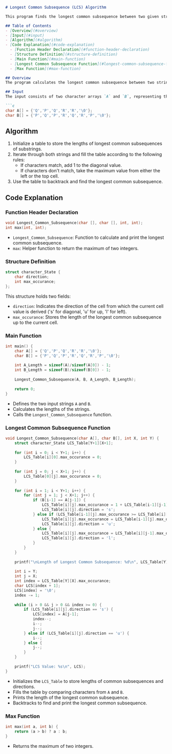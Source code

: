 ```markdown
# Longest Common Subsequence (LCS) Algorithm

This program finds the longest common subsequence between two given strings using dynamic programming.

## Table of Contents
- [Overview](#overview)
- [Input](#input)
- [Algorithm](#algorithm)
- [Code Explanation](#code-explanation)
  - [Function Header Declaration](#function-header-declaration)
  - [Structure Definition](#structure-definition)
  - [Main Function](#main-function)
  - [Longest Common Subsequence Function](#longest-common-subsequence-function)
  - [Max Function](#max-function)

## Overview
The program calculates the longest common subsequence between two strings. The LCS of two strings is the longest sequence that can be derived from both strings by deleting some characters (without reordering the remaining characters).

## Input
The input consists of two character arrays `A` and `B`, representing the two strings. 

```c
char A[] = {'Q','P','Q','R','R','\0'};
char B[] = {'P','Q','P','R','Q','R','P','\0'};
```

## Algorithm
1. Initialize a table to store the lengths of longest common subsequences of substrings.
2. Iterate through both strings and fill the table according to the following rules:
   - If characters match, add 1 to the diagonal value.
   - If characters don't match, take the maximum value from either the left or the top cell.
3. Use the table to backtrack and find the longest common subsequence.

## Code Explanation

### Function Header Declaration
```c
void Longest_Common_Subsequence(char [], char [], int, int);
int max(int, int);
```
- `Longest_Common_Subsequence`: Function to calculate and print the longest common subsequence.
- `max`: Helper function to return the maximum of two integers.

### Structure Definition
```c
struct character_State {
    char direction;
    int max_occurance;
};
```
This structure holds two fields:
- `direction`: Indicates the direction of the cell from which the current cell value is derived ('s' for diagonal, 'u' for up, 'l' for left).
- `max_occurance`: Stores the length of the longest common subsequence up to the current cell.

### Main Function
```c
int main() {
    char A[] = {'Q','P','Q','R','R','\0'};
    char B[] = {'P','Q','P','R','Q','R','P','\0'};
    
    int A_Length = sizeof(A)/sizeof(A[0]) - 1;
    int B_Length = sizeof(B)/sizeof(B[0]) - 1;
    
    Longest_Common_Subsequence(A, B, A_Length, B_Length);
    
    return 0;
}
```
- Defines the two input strings `A` and `B`.
- Calculates the lengths of the strings.
- Calls the `Longest_Common_Subsequence` function.

### Longest Common Subsequence Function
```c
void Longest_Common_Subsequence(char A[], char B[], int X, int Y) {
    struct character_State LCS_Table[Y+1][X+1];
    
    for (int i = 0; i < Y+1; i++) {
        LCS_Table[i][0].max_occurance = 0;
    }
    
    for (int j = 0; j < X+1; j++) {
        LCS_Table[0][j].max_occurance = 0;
    }
    
    for (int i = 1; i < Y+1; i++) {
        for (int j = 1; j < X+1; j++) {
            if (B[i-1] == A[j-1]) {
                LCS_Table[i][j].max_occurance = 1 + LCS_Table[i-1][j-1].max_occurance;
                LCS_Table[i][j].direction = 's';
            } else if (LCS_Table[i-1][j].max_occurance >= LCS_Table[i][j-1].max_occurance) {
                LCS_Table[i][j].max_occurance = LCS_Table[i-1][j].max_occurance;
                LCS_Table[i][j].direction = 'u';
            } else {
                LCS_Table[i][j].max_occurance = LCS_Table[i][j-1].max_occurance;
                LCS_Table[i][j].direction = 'l';
            }
        }
    }
    
    printf("\nLength of Longest Common Subsequence: %d\n", LCS_Table[Y][X].max_occurance);
    
    int i = Y;
    int j = X;
    int index = LCS_Table[Y][X].max_occurance;
    char LCS[index + 1];
    LCS[index] = '\0';
    index -= 1;
    
    while (i > 0 && j > 0 && index >= 0) {
        if (LCS_Table[i][j].direction == 's') {
            LCS[index] = A[j-1];
            index--;
            i--;
            j--;
        } else if (LCS_Table[i][j].direction == 'u') {
            i--;
        } else {
            j--;
        }
    }
    
    printf("LCS Value: %s\n", LCS);
}
```
- Initializes the `LCS_Table` to store lengths of common subsequences and directions.
- Fills the table by comparing characters from `A` and `B`.
- Prints the length of the longest common subsequence.
- Backtracks to find and print the longest common subsequence.

### Max Function
```c
int max(int a, int b) {
    return (a > b) ? a : b;
}
```
- Returns the maximum of two integers.
